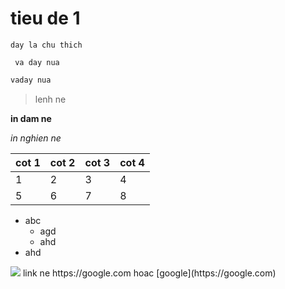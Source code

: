 # tieu de 1
`day la chu thich`

``` va day nua```

```sh 
vaday nua
```
> lenh ne

**in dam ne**

*in nghien ne*

|cot 1 |cot 2| cot 3|cot 4|
|-----|------|-----|-----|
|1|2|3|4|
|5|6|7|8|

- abc
    - agd
    - ahd
- ahd
<img src= "https://images.unsplash.com/photo-1612172760424-6959cdd370d3?ixlib=rb-1.2.1&ixid=MnwxMjA3fDB8MHxwaG90by1wYWdlfHx8fGVufDB8fHx8&auto=format&fit=crop&w=1470&q=80">
link ne https://google.com hoac [google](https://google.com)
